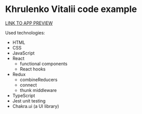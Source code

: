 # Khrulenko Vitalii code example

[LINK TO APP PREVIEW](https://khrulenko.github.io/code_example/)

Used technologies:

- HTML
- CSS
- JavaScript
- React
  - functional components
  - React hooks
- Redux
  - combineReducers
  - connect
  - thunk middleware
- TypeScript
- Jest unit testing
- Chakra.ui (a UI library)
